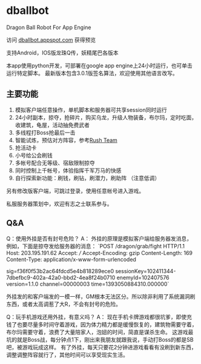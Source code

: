 dballbot
========

Dragon Ball Robot For App Engine

访问 [dballbot.appspot.com](http://dballbot.appspot.com/) 获得预览

支持Android，IOS版龙珠Q传，妖精尾巴各版本

本app使用python开发，可部署在google app engine上24小时运行，也可单击运行特定脚本。
最新版本包含3.0.1版签名算法，欢迎使用其他语言改写。

主要功能
-----------

1. 模拟客户端任意操作，单机脚本和服务器可共享session同时运行
2. 24小时副本，掠夺，抢碎片，购买乌龙，升级人物装备，布尔玛，定时吃面，收建筑，龟屋，活动抽免费武者
3. 多线程打Boss抢最后一击
4. 智能试炼，预估对方阵容，参考[Rush Team](http://dballbot.appspot.com/rush)
5. 抢活动卡
6. 小号给公会刷钱
7. 多帐号配合无等级、宿敌限制掠夺
8. 同时控制上千帐号，体验指挥千军万马的快感
9. 自行探索新功能：刷钱，刷钻，刷潜力，刷助阵 （注意低调）

另有修改版客户端，可跳过登录，使用任意帐号进入游戏。

私服服务器策划中，欢迎有志之士联系参与。

Q&A
-----------

Q：使用外挂是否有封号危险？
A：
外挂的原理是模拟客户端给服务器发消息，例如，下面是掠夺发给服务器的消息：
`POST /dragon/grab/fight HTTP/1.1
Host: 203.195.191.62
Accept: */*
Accept-Encoding: gzip
Content-Length: 169
Content-Type: application/x-www-form-urlencoded

sig=f36f0f53b2ac64fdcd5e4b818289ece0
sessionKey=102411344-7dbefbc9-402a-42a0-bbd2-4ea8f24b0710
enemyId=102407576
version=1.1.0
channel=00000003
time=1393050884310.000000`

外挂发的和客户端发的一模一样，GM根本无法区分。所以除非利用了系统漏洞刷东西，或者太高调惹了大R，不会有封号的危险。

Q：玩手机游戏还用外挂，有意义吗？
A：
现在手机卡牌游戏都很坑爹，即使充钱了也要尽量多时间守着游戏，因为体力精力都是缓慢恢复的，建筑物需要守着，布尔玛需要守着，浪费了大量陪家人，泡妞的时间，简直是谋杀生命。
这游戏最坑的就是Boss战，每分钟点1下，刚出来我朋友就跟我说，手动打Boss的都是SB吧，被游戏玩成这样。
有了外挂，每天只要花2分钟进游戏看看有没刷到新东西，调整调整阵容就行了，其他时间可以享受现实生活。

